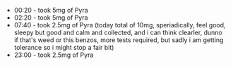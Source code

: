 * 00:20 - took 5mg of Pyra
* 02:20 - took 5mg of Pyra
* 07:40 - took 2.5mg of Pyra (today total of 10mg, speriadically, feel good, sleepy but good and calm and collected, and i can think clearler, dunno if that's weed or this benzos, more tests required, but sadly i am getting tolerance so i might stop a fair bit)
* 23:00 - took 2.5mg of Pyra